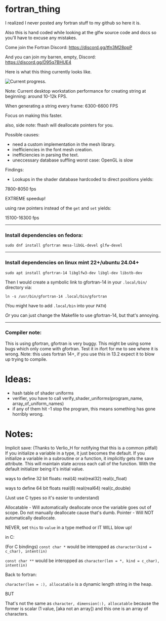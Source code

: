 # fortran_thing
 I realized I never posted any fortran stuff to my github so here it is.

Also this is hand coded while looking at the glfw source code and docs so you'll have to excuse any mistakes.

Come join the Fortran Discord: https://discord.gg/tfn3M28ppP

And you can join my barren, empty, Discord: https://discord.gg/D95q7BHUE4

Here is what this thing currently looks like.

![Current progress.](https://raw.githubusercontent.com/jordan4ibanez/fortran_thing/master/screenshots/example_4.png)

Note: Current desktop workstation performance for creating string at beginning: 
around 10-12k FPS.

When generating a string every frame:
6300-6600 FPS

Focus on making this faster.

also, side note: fhash will deallocate pointers for you.

Possible causes:
- need a custom implementation in the mesh library.
- inefficiencies in the font mesh creation.
- inefficiencies in parsing the text.
- uneccessary database suffling
worst case: OpenGL is slow

Findings:

- Lookups in the shader database hardcoded to direct positions yields:

7800-8050 fps

EXTREME speedup!

using raw pointers instead of the ``get`` and ``set`` yields:

15100-16300 fps





-----

### Install dependencies on fedora:
```
sudo dnf install gfortran mesa-libGL-devel glfw-devel
```

-----

### Install dependencies on linux mint 22+/ubuntu 24.04+
```
sudo apt install gfortran-14 libglfw3-dev libgl-dev libstb-dev
```
Then I would create a symbolic link to gfortran-14 in your ``.local/bin/`` directory via:
```
ln -s /usr/bin/gfortran-14 .local/bin/gfortran
```
(You might have to add ``.local/bin`` into your ``PATH``)

_Or_ you can just change the Makefile to use gfortran-14, but that's annoying.

-----

### Compiler note:
This is using gfortran, gfortran is very buggy. This might be using some bugs which only come with gfortran. Test it in ifort for me to see where it is wrong.
Note: this uses fortran 14+, if you use this in 13.2 expect it to blow up trying to compile.

# Ideas:
- hash table of shader uniforms
- verifier, you have to call verify_shader_uniforms(program_name, array_of_uniform_names)
- if any of them hit -1 stop the program, this means something has gone horribly wrong.


# Notes:

Implicit save: (Thanks to Verlio_H for notifying that this is a common pitfall)
If you initialize a variable in a type, it just becomes the default.
If you initialize a variable in a subroutine or a function, it implicitly gets the save attribute. This will maintain state across each call of the function.
  With the default initializer being it's initial value.

ways to define 32 bit floats:
real(4)
real(real32)
real(c_float)

ways to define 64 bit floats
real(8)
real(real64) 
real(c_double)

(Just use C types so it's easier to understand)

Allocatable - Will automatically deallocate once the variable goes out of scope. Do not manually deallocate cause that's dumb.
Pointer - Will NOT automatically deallocate.

NEVER, set ``this`` to ``value`` in a type method or IT WILL blow up!

in C:

(For C bindings)
``const char *`` would be interopped as ``character(kind = c_char), intent(in)``

``const char **`` would be interopped as ``character(len = *, kind = c_char), intent(in)``

Back to fortran:

``character(len = :), allocatable`` is a dynamic length string in the heap.

BUT

That's not the same as ``character, dimension(:), allocatable`` because the former is scalar (1 value, [aka not an array]) and this one is an array of characters.

